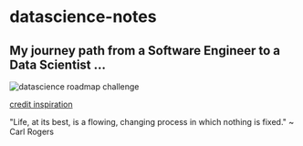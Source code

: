# datascience-notes

## My journey path from a Software Engineer to a Data Scientist ...

![datascience roadmap challenge](https://medium.com/@getpramod.r/my-journey-path-from-a-software-engg-to-bi-specialist-to-a-data-scientist-21be40095e5)

[credit inspiration](https://medium.com/@getpramod.r)

"Life, at its best, is a flowing, changing process in which nothing is fixed." ~ Carl Rogers
